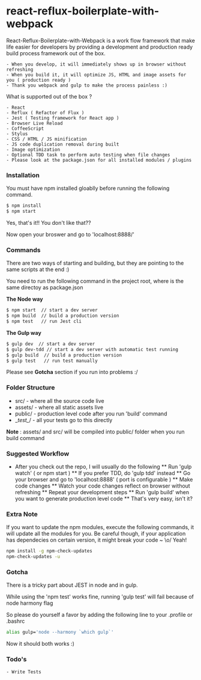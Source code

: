# react-reflux-boilerplate-with-webpack

React-Reflux-Boilerplate-with-Webpack is a work flow framework that make life easier for developers by providing a
development and production ready build process framework out of the box. 

    - When you develop, it will immediately shows up in browser without refreshing
    - When you build it, it will optimize JS, HTML and image assets for you ( production ready )
    - Thank you webpack and gulp to make the process painless :)

What is supported  out of the box ?

    - React
    - Reflux ( Refactor of Flux )
    - Jest ( Testing framework for React app )
    - Browser Live Reload
    - CoffeeScript
    - Stylus
    - CSS / HTML / JS minification
    - JS code duplication removal during built
    - Image optimization
    - Optional TDD task to perform auto testing when file changes
    - Please look at the package.json for all installed modules / plugins


### Installation

You must have npm installed gloablly before running the following command. 

```sh
$ npm install
$ npm start
```

Yes, that's it!! You don't like that??  

Now open your broswer and go to 'localhost:8888/' 

### Commands

There are two ways of starting and building, but they are pointing to the same scripts at the end :)

You need to run the following command in the project root, where is the same directoy as package.json

__The Node way__ 

```sh
$ npm start  // start a dev server
$ npm build  // build a production version
$ npm test   // run Jest cli
```

__The Gulp way__

```sh
$ gulp dev  // start a dev server
$ gulp dev-tdd // start a dev server with automatic test running
$ gulp build  // build a production version
$ gulp test   // run test manually
```

Please see __Gotcha__ section if you run into problems :/

### Folder Structure

* src/       - where all the source code live
* assets/    - where all static assets live
* public/    - production level code after you run 'build' command
* \__test\__/  - all your tests go to this directly

__Note__ : assets/ and src/ will be compiled into public/ folder when you run build command


### Suggested Workflow

* After you check out the repo, I will usually do the following
** Run 'gulp watch'  ( or npm start )
** If you prefer TDD, do 'gulp tdd' instead
** Go your browser and go to 'localhost:8888'  ( port is configurable )
** Make code changes
** Watch your code changes reflect on browser without refreshing
** Repeat your development steps
** Run 'gulp build' when you want to generate production level code
** That's very easy, isn't it? 

### Extra Note

If you want to update the npm modules, execute the following commands, it will update all the modules for you.
Be careful though, if your application has dependecies on certain version, it might break your code ~  \o/ Yeah!

```sh
npm install -g npm-check-updates
npm-check-updates -u
```

### Gotcha
There is a tricky part about JEST in node and in gulp.

While using the 'npm test' works fine,  running 'gulp test' will fail because of node harmony flag

So please do yourself a favor by adding the following line to your .profile or .bashrc

```sh
alias gulp='node --harmony `which gulp`'
```

Now it should both works :)

### Todo's
    - Write Tests
